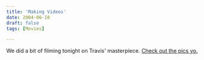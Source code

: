 ```yaml
---
title: 'Making Videos'
date: 2004-06-18
draft: false
tags: [Movies]

---
```


We did a bit of filming tonight on Travis' masterpiece. [Check out the pics yo.](http://chrisenns.isa-geek.com/gallery/Making-Movies)